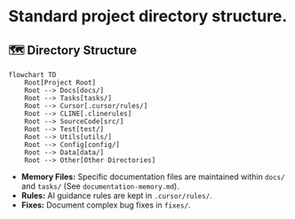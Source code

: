 # Standard project directory structure.

## 🗺️ Directory Structure

```mermaid
flowchart TD
    Root[Project Root]
    Root --> Docs[docs/]
    Root --> Tasks[tasks/]
    Root --> Cursor[.cursor/rules/]
    Root --> CLINE[.clinerules]
    Root --> SourceCode[src/]
    Root --> Test[test/]
    Root --> Utils[utils/]
    Root --> Config[config/]
    Root --> Data[data/]
    Root --> Other[Other Directories]
```

*   **Memory Files:** Specific documentation files are maintained within `docs/` and `tasks/` (See `documentation-memory.md`).
*   **Rules:** AI guidance rules are kept in `.cursor/rules/`.
*   **Fixes:** Document complex bug fixes in `fixes/`.
